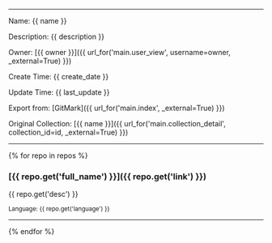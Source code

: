 --------------------

Name: {{ name }}

Description: {{ description }}

Owner: [{{ owner }}]({{ url_for('main.user_view', username=owner, _external=True) }})

Create Time: {{ create_date }}

Update Time: {{ last_update }}

Export from: [GitMark]({{ url_for('main.index', _external=True) }})

Original Collection: [{{ name }}]({{ url_for('main.collection_detail', collection_id=id, _external=True) }})

--------------------

{% for repo in repos %}

### [{{ repo.get('full_name') }}]({{ repo.get('link') }})

{{ repo.get('desc') }}

<small>Language: {{ repo.get('language') }}</small>

-----------


{% endfor %}